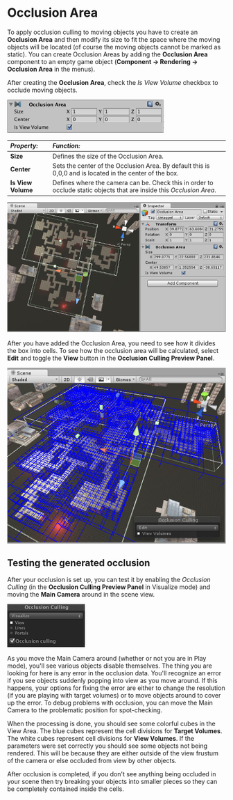 Occlusion Area
==============


To apply occlusion culling to moving objects you have to create an __Occlusion Area__ and then modify its size to fit the space where the moving objects will be located (of course the moving objects cannot be marked as static). You can create Occlusion Areas by adding the __Occlusion Area__ component to an empty game object (__Component -&gt; Rendering -&gt; Occlusion Area__ in the menus).

After creating the __Occlusion Area__, check the _Is View Volume_ checkbox to occlude moving objects. 


![](../uploads/Main/Inspector-OcclusionArea.png) 


|**_Property:_** |**_Function:_** |
|:---|:---|
|__Size__ |Defines the size of the Occlusion Area.|
|__Center__ |Sets the center of the Occlusion Area. By default this is 0,0,0 and is located in the center of the box.|
|__Is View Volume__ |Defines where the camera can be. Check this in order to occlude static objects that are inside this _Occlusion Area_.|

![Occlusion Area properties for moving objects.](../uploads/Main/OcclusionCullingOcclusionArea.jpg) 

After you have added the Occlusion Area, you need to see how it divides the box into cells. To see how the occlusion area will be calculated, select __Edit__ and toggle the __View__ button 
in the __Occlusion Culling Preview Panel__. 

![](../uploads/Main/OcclusionCullingViewVolumes.jpg) 

Testing the generated occlusion
-------------------------------


After your occlusion is set up, you can test it by enabling the _Occlusion Culling_ (in the __Occlusion Culling Preview Panel__ in Visualize mode) and moving the __Main Camera__ around in the scene view.


![The Occlusion View mode in Scene View](../uploads/Main/OcclusionCullingVisualize.png) 

As you move the Main Camera around (whether or not you are in Play mode), you'll see various objects disable themselves. The thing you are looking for here is any error in the occlusion data. You'll recognize an error if you see objects suddenly popping into view as you move around. If this happens, your options for fixing the error are either to change the resolution (if you are playing with target volumes) or to move objects around to cover up the error. To debug problems with occlusion, you can move the Main Camera to the problematic position for spot-checking.


When the processing is done, you should see some colorful cubes in the View Area. The blue cubes represent the cell divisions for __Target Volumes__. The white cubes represent cell divisions for __View Volumes__. If the parameters were set correctly you should see some objects not being rendered. This will be because they are either outside of the view frustum of the camera or else occluded from view by other objects.

After occlusion is completed, if you don't see anything being occluded in your scene then try breaking your objects into smaller pieces so they can be completely contained inside the cells.
